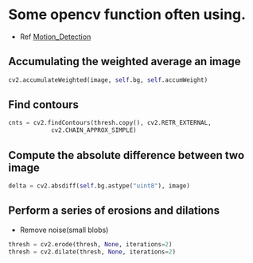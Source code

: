 # Some opencv function often using.

+ Ref [Motion_Detection](https://github.com/Vuong02011996/Motion_Detection)
## Accumulating the weighted average an image
```python
cv2.accumulateWeighted(image, self.bg, self.accumWeight)
```
## Find contours
```python
cnts = cv2.findContours(thresh.copy(), cv2.RETR_EXTERNAL,
			cv2.CHAIN_APPROX_SIMPLE)
```
## Compute the absolute difference between two image
```python
delta = cv2.absdiff(self.bg.astype("uint8"), image)
```

## Perform a series of erosions and dilations
+ Remove noise(small blobs)
```python
thresh = cv2.erode(thresh, None, iterations=2)
thresh = cv2.dilate(thresh, None, iterations=2)
```
